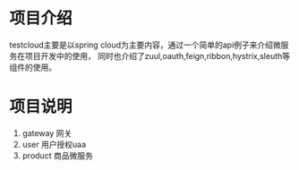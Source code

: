 # 项目介绍
testcloud主要是以spring cloud为主要内容，通过一个简单的api例子来介绍微服务在项目开发中的使用，
同时也介绍了zuul,oauth,feign,ribbon,hystrix,sleuth等组件的使用。

# 项目说明
1. gateway 网关
2. user 用户授权uaa
3. product 商品微服务